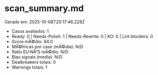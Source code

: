# scan_summary.md
Gerado em: 2025-10-08T20:17:46.228Z

- Casos avaliados: 1
- Ready: 0 | Needs-Polish: 1 | Needs-Rewrite: 0 | KO: 0 | Lint blockers: 0
- Score mÃ©dio: 84.0
- MÃ©tricas por case (mÃ©dia): N/D
- Ratio EU:NÃ“S mÃ©dio: N/D
- Bias signals (media): N/D
- Dealbreakers totais: 0
- Warnings totais: 1
